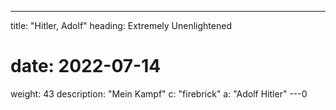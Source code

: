 ---
title: "Hitler, Adolf"
heading: Extremely Unenlightened
# date: 2022-07-14
weight: 43
description: "Mein Kampf"
c: "firebrick"
a: "Adolf Hitler"
---0


